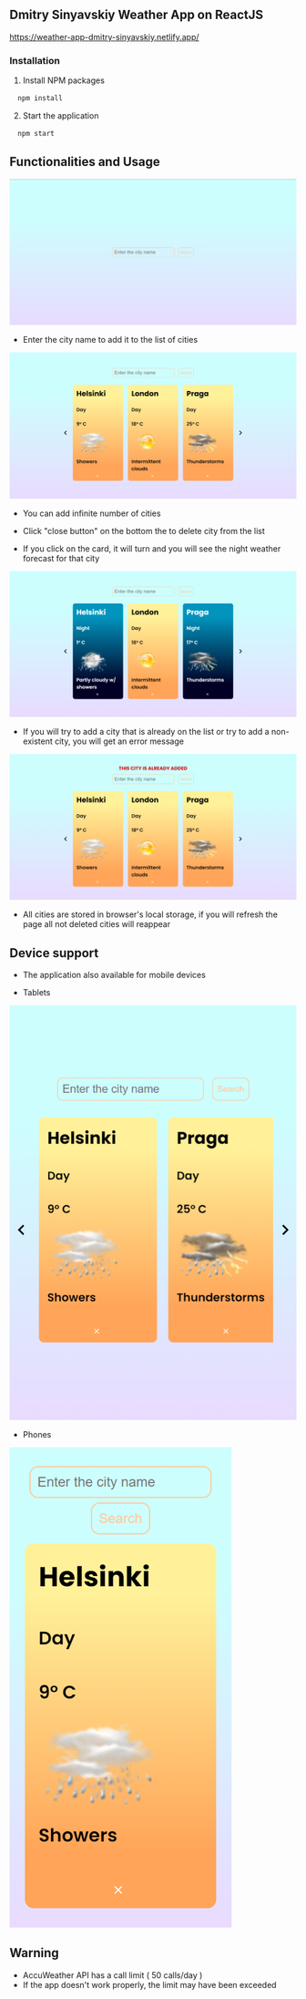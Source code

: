 ## Dmitry Sinyavskiy Weather App on ReactJS

https://weather-app-dmitry-sinyavskiy.netlify.app/

### Installation

1. Install NPM packages

```sh
  npm install
```

2. Start the application

```sh
  npm start
```

## Functionalities and Usage

![Main Page](public/images/Screenshot_1.png)

-   Enter the city name to add it to the list of cities

![Main Page with data](public/images/Screenshot_2.png)

-   You can add infinite number of cities

-   Click "close button" on the bottom the to delete city from the list

-   If you click on the card, it will turn and you will see the night weather forecast for that city

![Main Page list of cities](public/images/Screenshot_4.png)

-   If you will try to add a city that is already on the list or try to add a non-existent city, you will get an error message

![Main Page error](public/images/Screenshot_3.png)

-   All cities are stored in browser's local storage, if you will refresh the page all not deleted cities will reappear

## Device support

-   The application also available for mobile devices

-   Tablets

![Main Page tablet](public/images/Screenshot_5.png)

-   Phones

![Main Page phone](public/images/Screenshot_6.png)

## Warning

-   AccuWeather API has a call limit ( 50 calls/day )
-   If the app doesn't work properly, the limit may have been exceeded
